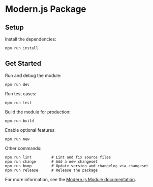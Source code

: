 # Modern.js Package

## Setup

Install the dependencies:

```bash
npm run install
```

## Get Started

Run and debug the module:

```
npm run dev
```

Run test cases:

```
npm run test
```

Build the module for production:

```
npm run build
```

Enable optional features:

```
npm run new
```

Other commands:

```
npm run lint         # Lint and fix source files
npm run change       # Add a new changeset
npm run bump         # Update version and changelog via changeset
npm run release      # Release the package

```

For more information, see the [Modern.js Module documentation](https://modernjs.dev/module-tools/en).
